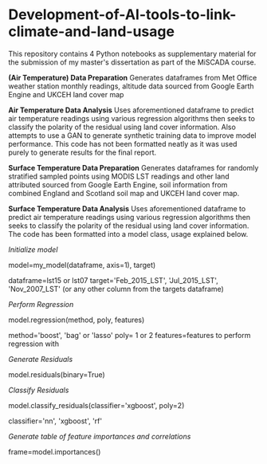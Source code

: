 # Development-of-AI-tools-to-link-climate-and-land-usage

This repository contains 4 Python notebooks as supplementary material for the submission of my master's dissertation as part of the MiSCADA course. 

**(Air Temperature) Data Preparation**
Generates dataframes from Met Office weather station monthly readings, altitude data sourced from Google Earth Engine and UKCEH land cover map

**Air Temperature Data Analysis** 
Uses aforementioned dataframe to predict air temperature readings using various regression algorithms then seeks to classify the polarity of the residual using land cover information. Also attempts to use a GAN to generate synthetic training data to improve model performance. 
This code has not been formatted neatly as it was used purely to generate results for the final report. 

**Surface Temperature Data Preparation**
Generates dataframes for randomly stratified sampled points using MODIS LST readings and other land attributed sourced from Google Earth Engine, soil information from combined England and Scotland soil map and UKCEH land cover map.  

**Surface Temperature Data Analysis**
Uses aforementioned dataframe to predict air temperature readings using various regression algorithms then seeks to classify the polarity of the residual using land cover information. The code has been formatted into a model class, usage explained below.


*Initialize model* 

model=my_model(dataframe, axis=1), target)

dataframe=lst15 or lst07 
target='Feb_2015_LST', 'Jul_2015_LST', 'Nov_2007_LST' (or any other column from the targets dataframe) 

*Perform Regression* 

model.regression(method, poly, features)

method='boost', 'bag' or 'lasso' 
poly= 1 or 2 
features=features to perform regression with

*Generate Residuals*

model.residuals(binary=True)

*Classify Residuals*

model.classify_residuals(classifier='xgboost', poly=2) 

classifier='nn', 'xgboost', 'rf'

*Generate table of feature importances and correlations*

frame=model.importances() 
